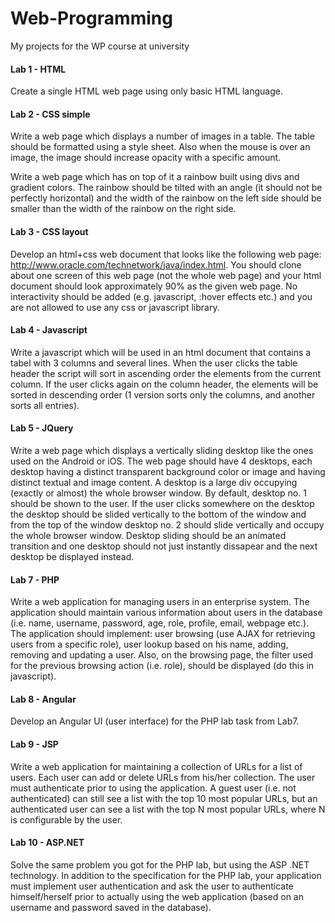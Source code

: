 # Web-Programming
My projects for the WP course at university

#### Lab 1 - HTML
Create a single HTML web page using only basic HTML language.

#### Lab 2 - CSS simple
Write a web page which displays a number of images in a table. The table should be formatted using a style sheet. Also when the mouse is over an image, the image should increase opacity with a specific amount.

Write a web page which has on top of it a rainbow built using divs and gradient colors. The rainbow should be tilted with an angle (it should not be perfectly horizontal) and the width of the rainbow on the left side should be smaller than the width of the rainbow on the right side.

#### Lab 3 - CSS layout
Develop an html+css web document that looks like the following web page: http://www.oracle.com/technetwork/java/index.html. You should clone about one screen of this web page (not the whole web page) and your html document should look approximately 90% as the given web page. No interactivity should be added (e.g. javascript, :hover effects etc.) and you are not allowed to use any css or javascript library.

#### Lab 4 - Javascript
Write a javascript which will be used in an html document that contains a tabel with 3 columns and several lines. When the user clicks the table header the script will sort in ascending order the elements from the current column. If the user clicks again on the column header, the elements will be sorted in descending order (1 version sorts only the columns, and another sorts all entries).

#### Lab 5 - JQuery
Write a web page which displays a vertically sliding desktop like the ones used on the Android or iOS. The web page should have 4 desktops, each desktop having a distinct transparent background color or image and having distinct textual and image content. A desktop is a large div occupying (exactly or almost) the whole browser window. By default, desktop no. 1 should be shown to the user. If the user clicks somewhere on the desktop the desktop should be slided vertically to the bottom of the window and from the top of the window desktop no. 2 should slide vertically and occupy the whole browser window. Desktop sliding should be an animated transition and one desktop should not just instantly dissapear and the next desktop be displayed instead.

#### Lab 7 - PHP
Write a web application for managing users in an enterprise system. The application should maintain various information about users in the database (i.e. name, username, password, age, role, profile, email, webpage etc.). The application should implement: user browsing (use AJAX for retrieving users from a specific role), user lookup based on his name, adding, removing and updating a user. Also, on the browsing page, the filter used for the previous browsing action (i.e. role), should be displayed (do this in javascript).

#### Lab 8 - Angular
Develop an Angular UI (user interface) for the PHP lab task from Lab7. 

#### Lab 9 - JSP
Write a web application for maintaining a collection of URLs for a list of users. Each user can add or delete URLs from his/her collection. The user must authenticate prior to using the application. A guest user (i.e. not authenticated) can still see a list with the top 10 most popular URLs, but an authenticated user can see a list with the top N most popular URLs, where N is configurable by the user.

#### Lab 10 - ASP.NET
Solve the same problem you got for the PHP lab, but using the ASP .NET technology. In addition to the specification for the PHP lab, your application must implement user authentication and ask the user to authenticate himself/herself prior to actually using the web application (based on an username and password saved in the database).
